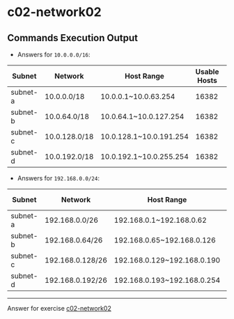 # c02-network02

## Commands Execution Output

- Answers for `10.0.0.0/16`:

|Subnet|Network|Host Range|Usable Hosts|Broadcast|AWS Reserved|
|-|-|-|-|-|-|
|subnet-a|10.0.0.0/18|10.0.0.1~10.0.63.254|16382|10.0.63.255|10.0.0.1~10.0.0.3
|subnet-b|10.0.64.0/18|10.0.64.1~10.0.127.254|16382|10.0.127.255|10.0.64.1~10.0.64.3
|subnet-c|10.0.128.0/18|10.0.128.1~10.0.191.254|16382|10.0.191.255|10.0.128.1~10.0.128.3
|subnet-d|10.0.192.0/18|10.0.192.1~10.0.255.254|16382|10.0.255.255 |10.0.192.1~10.0.192.3

- Answers for `192.168.0.0/24`:

|Subnet|Network|Host Range|Usable Hosts|Broadcast|AWS Reserved|
|-|-|-|-|-|-|
|subnet-a|192.168.0.0/26|192.168.0.1~192.168.0.62|62 |192.168.0.63|192.168.0.1~192.168.0.3
|subnet-b|192.168.0.64/26|192.168.0.65~192.168.0.126|62|192.168.0.127 |192.168.0.65~192.168.0.67
|subnet-c|192.168.0.128/26|192.168.0.129~192.168.0.190|62|192.168.0.191 |192.168.0.129~192.168.0.131
|subnet-d|192.168.0.192/26|192.168.0.193~192.168.0.254|62|192.168.0.255 |192.168.0.193~192.168.0.195

<!-- Don't change anything below this point-->
***
Answer for exercise [c02-network02](https://github.com/devopsacademyau/academy/blob/893381c6f0b69434d9e8597d3d4b1c17f9bc1371/classes/02class/exercises/c02-network02/README.md)